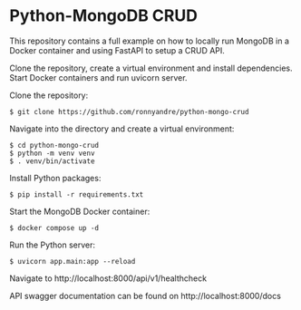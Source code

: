 # Python-MongoDB CRUD

This repository contains a full example on how to locally run MongoDB in a Docker container and using FastAPI to setup a CRUD API.

Clone the repository, create a virtual environment and install dependencies. Start Docker containers and run uvicorn server.

Clone the repository:
```
$ git clone https://github.com/ronnyandre/python-mongo-crud
```

Navigate into the directory and create a virtual environment:

```
$ cd python-mongo-crud
$ python -m venv venv
$ . venv/bin/activate
```

Install Python packages:

```
$ pip install -r requirements.txt
```

Start the MongoDB Docker container:

```
$ docker compose up -d
```

Run the Python server:

```
$ uvicorn app.main:app --reload
```

Navigate to http://localhost:8000/api/v1/healthcheck

API swagger documentation can be found on http://localhost:8000/docs